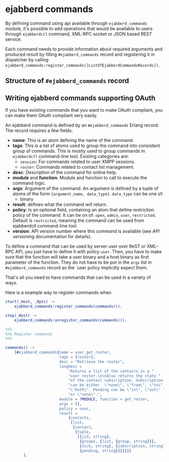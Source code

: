 # ejabberd commands

By defining command using api available through `ejabberd_commands` module, it's possible to add operations that would be available to users through `ejabberdctl` command, XML-RPC socket or JSON based REST service.

Each command needs to provide information about required arguments and produced result by filling `#ejabberd_commands` record and registering it in dispatcher by calling `ejabberd_commands:register_commands([ListOfEjabberdCommandsRecords])`.

## Structure of `#ejabberd_commands` record

## Writing ejabberd commands supporting OAuth

If you have existing commands that you want to make OAuth compliant, you can make them OAuth compliant very easily.

An ejabberd command is defined by an `#ejabberd_commands` Erlang record. The record requires a few fields:

- **name**: This is an atom defining the name of the command.
- **tags**: This is a list of atoms used to group the command into consistent group of commands. This is mostly used to group commands in `ejabberdctl` command-line tool. Existing categories are:
  - `session`: For commands related to user XMPP sessions.
  - `roster`: Commands related to contact list management.
  <!--  TODO: List other tags that we already use. -->
- **desc**: Description of the command for online help.
- **module** and **function**: Module and function to call to execute the command logic.
- **args**: Argument of the command. An argument is defined by a tuple of atoms of the form `{argument_name, data_type}`. `data_type` can be one of:
  - binary
  <!-- TODO other types -->
- **result**: defines what the command will return.
- **policy**: Is an optional field, containing an atom that define restriction policy of the command. It can be on of: `open`, `admin`, `user`, `restricted`. Default is `restricted`, meaning the command can be used from ejabberdctl command-line tool.
- **version**: API version number where this command is available (see *API versioning* documentation for details).

<!-- TODO explain what the result field should look likes -->

To define a command that can be used by server user over ReST or XML-RPC API, you just have to define it with policy `user`. Then, you have to make sure that the function will take a user binary and a host binary as first parameter of the function. They do not have to be put in the `args` list in `#ejabberd_commands` record as the `user policy implicitly expect them.

That's all you need to have commands that can be used in a variety of ways.

Here is a example way to register commands when

``` erlang
start(_Host, _Opts) ->
    ejabberd_commands:register_commands(commands()).

stop(_Host) ->
    ejabberd_commands:unregister_commands(commands()).

%%%
%%% Register commands
%%%

commands() ->
    [#ejabberd_commands{name = user_get_roster,
                        tags = [roster],
                        desc = "Retrieve the roster",
                        longdesc =
                            "Returns a list of the contacts in a "
                            "user roster.\n\nAlso returns the state "
                            "of the contact subscription. Subscription "
                            "can be either  \"none\", \"from\", \"to\", "
                            "\"both\". Pending can be \"in\", \"out\" "
                            "or \"none\".",
                        module = ?MODULE, function = get_roster,
                        args = [],
                        policy = user,
                        result =
                            {contacts,
                             {list,
                              {contact,
                               {tuple,
                                [{jid, string},
                                 {groups, {list, {group, string}}},
                                 {nick, string}, {subscription, string},
                                 {pending, string}]}}}}}
        ].
```
